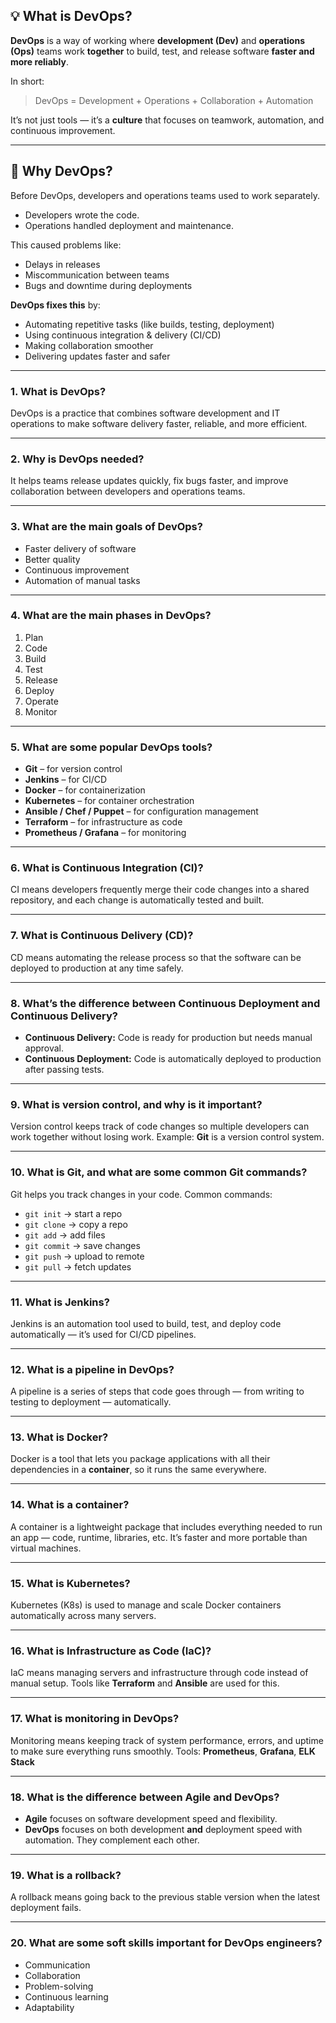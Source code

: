 
## 💡 What is DevOps?

**DevOps** is a way of working where **development (Dev)** and **operations (Ops)** teams work **together** to build, test, and release software **faster and more reliably**.

In short:

> DevOps = Development + Operations + Collaboration + Automation

It’s not just tools — it’s a **culture** that focuses on teamwork, automation, and continuous improvement.

---

## 💭 Why DevOps?

Before DevOps, developers and operations teams used to work separately.

* Developers wrote the code.
* Operations handled deployment and maintenance.

This caused problems like:

* Delays in releases
* Miscommunication between teams
* Bugs and downtime during deployments

**DevOps fixes this** by:

* Automating repetitive tasks (like builds, testing, deployment)
* Using continuous integration & delivery (CI/CD)
* Making collaboration smoother
* Delivering updates faster and safer

---

### **1. What is DevOps?**

DevOps is a practice that combines software development and IT operations to make software delivery faster, reliable, and more efficient.

---

### **2. Why is DevOps needed?**

It helps teams release updates quickly, fix bugs faster, and improve collaboration between developers and operations teams.

---

### **3. What are the main goals of DevOps?**

* Faster delivery of software
* Better quality
* Continuous improvement
* Automation of manual tasks

---

### **4. What are the main phases in DevOps?**

1. Plan
2. Code
3. Build
4. Test
5. Release
6. Deploy
7. Operate
8. Monitor

---

### **5. What are some popular DevOps tools?**

* **Git** – for version control
* **Jenkins** – for CI/CD
* **Docker** – for containerization
* **Kubernetes** – for container orchestration
* **Ansible / Chef / Puppet** – for configuration management
* **Terraform** – for infrastructure as code
* **Prometheus / Grafana** – for monitoring

---

### **6. What is Continuous Integration (CI)?**

CI means developers frequently merge their code changes into a shared repository, and each change is automatically tested and built.

---

### **7. What is Continuous Delivery (CD)?**

CD means automating the release process so that the software can be deployed to production at any time safely.

---

### **8. What’s the difference between Continuous Deployment and Continuous Delivery?**

* **Continuous Delivery:** Code is ready for production but needs manual approval.
* **Continuous Deployment:** Code is automatically deployed to production after passing tests.

---

### **9. What is version control, and why is it important?**

Version control keeps track of code changes so multiple developers can work together without losing work.
Example: **Git** is a version control system.

---

### **10. What is Git, and what are some common Git commands?**

Git helps you track changes in your code.
Common commands:

* `git init` → start a repo
* `git clone` → copy a repo
* `git add` → add files
* `git commit` → save changes
* `git push` → upload to remote
* `git pull` → fetch updates

---

### **11. What is Jenkins?**

Jenkins is an automation tool used to build, test, and deploy code automatically — it’s used for CI/CD pipelines.

---

### **12. What is a pipeline in DevOps?**

A pipeline is a series of steps that code goes through — from writing to testing to deployment — automatically.

---

### **13. What is Docker?**

Docker is a tool that lets you package applications with all their dependencies in a **container**, so it runs the same everywhere.

---

### **14. What is a container?**

A container is a lightweight package that includes everything needed to run an app — code, runtime, libraries, etc.
It’s faster and more portable than virtual machines.

---

### **15. What is Kubernetes?**

Kubernetes (K8s) is used to manage and scale Docker containers automatically across many servers.

---

### **16. What is Infrastructure as Code (IaC)?**

IaC means managing servers and infrastructure through code instead of manual setup.
Tools like **Terraform** and **Ansible** are used for this.

---

### **17. What is monitoring in DevOps?**

Monitoring means keeping track of system performance, errors, and uptime to make sure everything runs smoothly.
Tools: **Prometheus**, **Grafana**, **ELK Stack**

---

### **18. What is the difference between Agile and DevOps?**

* **Agile** focuses on software development speed and flexibility.
* **DevOps** focuses on both development **and** deployment speed with automation.
  They complement each other.

---

### **19. What is a rollback?**

A rollback means going back to the previous stable version when the latest deployment fails.

---

### **20. What are some soft skills important for DevOps engineers?**

* Communication
* Collaboration
* Problem-solving
* Continuous learning
* Adaptability

